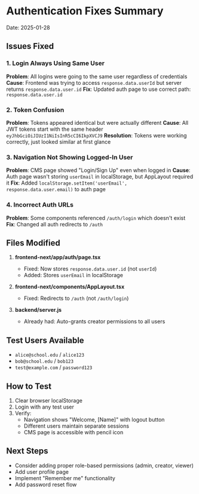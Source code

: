 # Authentication Fixes Summary
Date: 2025-01-28

## Issues Fixed

### 1. Login Always Using Same User
**Problem**: All logins were going to the same user regardless of credentials
**Cause**: Frontend was trying to access `response.data.userId` but server returns `response.data.user.id`
**Fix**: Updated auth page to use correct path: `response.data.user.id`

### 2. Token Confusion
**Problem**: Tokens appeared identical but were actually different
**Cause**: All JWT tokens start with the same header `eyJhbGciOiJIUzI1NiIsInR5cCI6IkpXVCJ9`
**Resolution**: Tokens were working correctly, just looked similar at first glance

### 3. Navigation Not Showing Logged-In User
**Problem**: CMS page showed "Login/Sign Up" even when logged in
**Cause**: Auth page wasn't storing `userEmail` in localStorage, but AppLayout required it
**Fix**: Added `localStorage.setItem('userEmail', response.data.user.email)` to auth page

### 4. Incorrect Auth URLs
**Problem**: Some components referenced `/auth/login` which doesn't exist
**Fix**: Changed all auth redirects to `/auth`

## Files Modified

1. **frontend-next/app/auth/page.tsx**
   - Fixed: Now stores `response.data.user.id` (not `userId`)
   - Added: Stores `userEmail` in localStorage

2. **frontend-next/components/AppLayout.tsx**
   - Fixed: Redirects to `/auth` (not `/auth/login`)

3. **backend/server.js**
   - Already had: Auto-grants creator permissions to all users

## Test Users Available

- `alice@school.edu` / `alice123`
- `bob@school.edu` / `bob123`
- `test@example.com` / `password123`

## How to Test

1. Clear browser localStorage
2. Login with any test user
3. Verify:
   - Navigation shows "Welcome, [Name]" with logout button
   - Different users maintain separate sessions
   - CMS page is accessible with pencil icon

## Next Steps

- Consider adding proper role-based permissions (admin, creator, viewer)
- Add user profile page
- Implement "Remember me" functionality
- Add password reset flow
